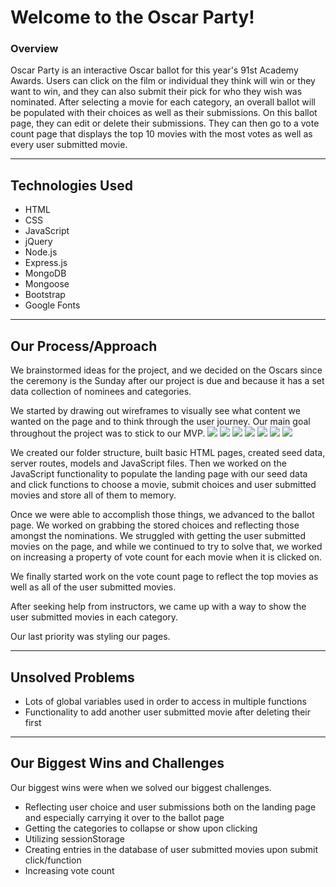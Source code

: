 # Welcome to the Oscar Party!

### Overview
Oscar Party is an interactive Oscar ballot for this year's 91st Academy Awards.  Users can click on the film or individual they think will win or they want to win, and they can also submit their pick for who they wish was nominated.  After selecting a movie for each category, an overall ballot will be populated with their choices as well as their submissions.  On this ballot page, they can edit or delete their submissions.  They can then go to a vote count page that displays the top 10 movies with the most votes as well as every user submitted movie.

---
## Technologies Used
- HTML
- CSS
- JavaScript
- jQuery
- Node.js
- Express.js
- MongoDB
- Mongoose
- Bootstrap
- Google Fonts

---
## Our Process/Approach
We brainstormed ideas for the project, and we decided on the Oscars since the ceremony is the Sunday after our project is due and because it has a set data collection of nominees and categories.

We started by drawing out wireframes to visually see what content we wanted on the page and to think through the user journey.  Our main goal throughout the project was to stick to our MVP.
![](reference/wireframe-landing.png)
![](reference/wireframe-ballot.png)
![](reference/wireframe-vote.png)
![](reference/whiteboards1.jpg)
![](reference/whiteboards2.jpg)
![](reference/whiteboards3.jpg)
![](reference/whiteboards4.jpg)

We created our folder structure, built basic HTML pages, created seed data, server routes, models and JavaScript files.  Then we worked on the JavaScript functionality to populate the landing page with our seed data and click functions to choose a movie, submit choices and user submitted movies and store all of them to memory.

Once we were able to accomplish those things, we advanced to the ballot page.  We worked on grabbing the stored choices and reflecting those amongst the nominations.  We struggled with getting the user submitted movies on the page, and while we continued to try to solve that, we worked on increasing a property of vote count for each movie when it is clicked on.

We finally started work on the vote count page to reflect the top movies as well as all of the user submitted movies.

After seeking help from instructors, we came up with a way to show the user submitted movies in each category.

Our last priority was styling our pages.



---
## Unsolved Problems
- Lots of global variables used in order to access in multiple functions
- Functionality to add another user submitted movie after deleting their first


---
## Our Biggest Wins and Challenges
Our biggest wins were when we solved our biggest challenges.
- Reflecting user choice and user submissions both on the landing page and especially carrying it over to the ballot page
- Getting the categories to collapse or show upon clicking
- Utilizing sessionStorage
- Creating entries in the database of user submitted movies upon submit click/function
- Increasing vote count
